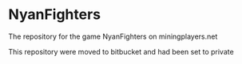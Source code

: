 # NyanFighters
The repository for the game NyanFighters on miningplayers.net

This repository were moved to bitbucket and had been set to private
